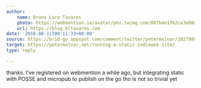 ```yaml
---
author:
    name: Bruno Lara Tavares
    photo: https://webmention.io/avatar/pbs.twimg.com/087b4e1762ca3e08db47be07835de26636fd0e4d3eac0ed7e382e1c2f4ecc681.jpg
    url: https://blog.bltavares.com
date: '2018-08-11T00:11:33+00:00'
source: https://brid-gy.appspot.com/comment/twitter/petermolnar/1027988355424940038/1028071386064056320
target: https://petermolnar.net/running-a-static-indieweb-site/
type: reply

---
```


thanks. I've registered on webmention a while ago, but integrating static with POSSE and micropub to publish on the go tho is not so trivial yet
<a class="u-mention" href="https://deluvi.com/blog/webmention/"></a>